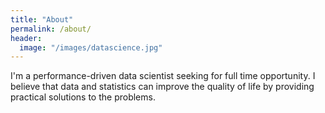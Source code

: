 ```yaml
---
title: "About"
permalink: /about/
header:
  image: "/images/datascience.jpg"
---
```


I'm a performance-driven data scientist seeking for full time opportunity. I believe that data and statistics can improve the quality of life by providing practical solutions to the problems.
